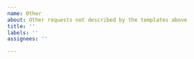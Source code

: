 ```yaml
---
name: Other
about: Other requests not described by the templates above
title: ''
labels: ''
assignees: ''

---
```



